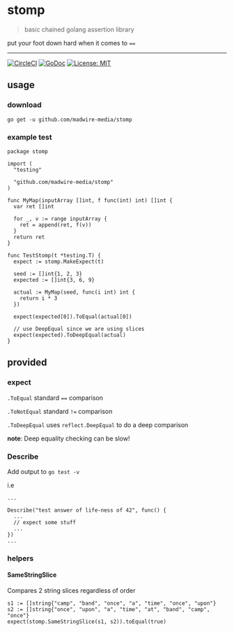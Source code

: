 # stomp
> basic chained golang assertion library

put your foot down hard when it comes to `==`
_____
[![CircleCI](https://circleci.com/gh/madwire-media/stomp.svg?style=shield&circle-token=9ec978c27ff93132c7003c9235121f02d7839999)](https://circleci.com/gh/madwire-media/stomp)
[![GoDoc](https://godoc.org/github.com/madwire-media/stomp?status.svg)](https://godoc.org/github.com/madwire-media/stomp)
[![License: MIT](https://img.shields.io/badge/License-MIT-yellow.svg)](https://opensource.org/licenses/MIT)

## usage
### download
`go get -u github.com/madwire-media/stomp`

### example test
```
package stomp

import (
  "testing"

  "github.com/madwire-media/stomp"
)

func MyMap(inputArray []int, f func(int) int) []int {
  var ret []int

  for _, v := range inputArray {
    ret = append(ret, f(v))
  }
  return ret
}

func TestStomp(t *testing.T) {
  expect := stomp.MakeExpect(t)

  seed := []int{1, 2, 3}
  expected := []int{3, 6, 9}

  actual := MyMap(seed, func(i int) int {
    return i * 3
  })

  expect(expected[0]).ToEqual(actual[0])

  // use DeepEqual since we are using slices
  expect(expected).ToDeepEqual(actual)
}
```

## provided
### expect
`.ToEqual` standard `==` comparison

`.ToNotEqual` standard `!=` comparison

`.ToDeepEqual` uses `reflect.DeepEqual` to do a deep comparison 

**note**: Deep equality checking can be slow!

### Describe
Add output to `go test -v`

i.e
```
...

Describe("test answer of life-ness of 42", func() {
  ...
  // expect some stuff
  ...
})
...
```

### helpers
#### SameStringSlice
Compares 2 string slices regardless of order

```
s1 := []string{"camp", "band", "once", "a", "time", "once", "upon"}
s2 := []string{"once", "upon", "a", "time", "at", "band", "camp", "once"}
expect(stomp.SameStringSlice(s1, s2)).toEqual(true)
```
